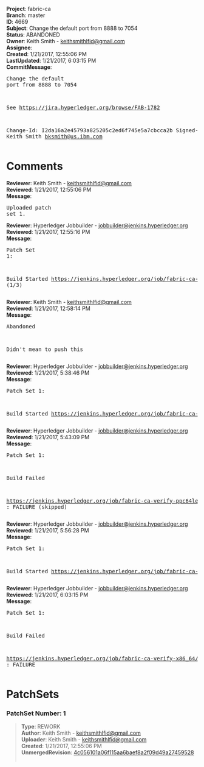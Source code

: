 <strong>Project</strong>: fabric-ca<br><strong>Branch</strong>: master<br><strong>ID</strong>: 4669<br><strong>Subject</strong>: Change the default port from 8888 to 7054<br><strong>Status</strong>: ABANDONED<br><strong>Owner</strong>: Keith Smith - keithsmithlfid@gmail.com<br><strong>Assignee</strong>:<br><strong>Created</strong>: 1/21/2017, 12:55:06 PM<br><strong>LastUpdated</strong>: 1/21/2017, 6:03:15 PM<br><strong>CommitMessage</strong>:<br><pre>Change the default port from 8888 to 7054

See https://jira.hyperledger.org/browse/FAB-1782

Change-Id: I2da16a2e45793a825205c2ed6f745e5a7cbcca2b
Signed-off-by: Keith Smith <bksmith@us.ibm.com>
</pre><h1>Comments</h1><strong>Reviewer</strong>: Keith Smith - keithsmithlfid@gmail.com<br><strong>Reviewed</strong>: 1/21/2017, 12:55:06 PM<br><strong>Message</strong>: <pre>Uploaded patch set 1.</pre><strong>Reviewer</strong>: Hyperledger Jobbuilder - jobbuilder@jenkins.hyperledger.org<br><strong>Reviewed</strong>: 1/21/2017, 12:55:16 PM<br><strong>Message</strong>: <pre>Patch Set 1:

Build Started https://jenkins.hyperledger.org/job/fabric-ca-verify-s390x/11/ (1/3)</pre><strong>Reviewer</strong>: Keith Smith - keithsmithlfid@gmail.com<br><strong>Reviewed</strong>: 1/21/2017, 12:58:14 PM<br><strong>Message</strong>: <pre>Abandoned

Didn't mean to push this</pre><strong>Reviewer</strong>: Hyperledger Jobbuilder - jobbuilder@jenkins.hyperledger.org<br><strong>Reviewed</strong>: 1/21/2017, 5:38:46 PM<br><strong>Message</strong>: <pre>Patch Set 1:

Build Started https://jenkins.hyperledger.org/job/fabric-ca-verify-ppc64le/11/</pre><strong>Reviewer</strong>: Hyperledger Jobbuilder - jobbuilder@jenkins.hyperledger.org<br><strong>Reviewed</strong>: 1/21/2017, 5:43:09 PM<br><strong>Message</strong>: <pre>Patch Set 1:

Build Failed 

https://jenkins.hyperledger.org/job/fabric-ca-verify-ppc64le/11/ : FAILURE (skipped)</pre><strong>Reviewer</strong>: Hyperledger Jobbuilder - jobbuilder@jenkins.hyperledger.org<br><strong>Reviewed</strong>: 1/21/2017, 5:56:28 PM<br><strong>Message</strong>: <pre>Patch Set 1:

Build Started https://jenkins.hyperledger.org/job/fabric-ca-verify-x86_64/11/</pre><strong>Reviewer</strong>: Hyperledger Jobbuilder - jobbuilder@jenkins.hyperledger.org<br><strong>Reviewed</strong>: 1/21/2017, 6:03:15 PM<br><strong>Message</strong>: <pre>Patch Set 1:

Build Failed 

https://jenkins.hyperledger.org/job/fabric-ca-verify-x86_64/11/ : FAILURE</pre><h1>PatchSets</h1><h3>PatchSet Number: 1</h3><blockquote><strong>Type</strong>: REWORK<br><strong>Author</strong>: Keith Smith - keithsmithlfid@gmail.com<br><strong>Uploader</strong>: Keith Smith - keithsmithlfid@gmail.com<br><strong>Created</strong>: 1/21/2017, 12:55:06 PM<br><strong>UnmergedRevision</strong>: [4c056101a06f115aa6baef8a2f09d49a27459528](https://github.com/hyperledger-gerrit-archive/fabric-ca/commit/4c056101a06f115aa6baef8a2f09d49a27459528)<br><br></blockquote>